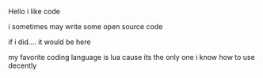 Hello i like     code

i sometimes may write some open source code






if i did....                      it would be here

my favorite coding language is lua cause its the only one i know how to use decently
